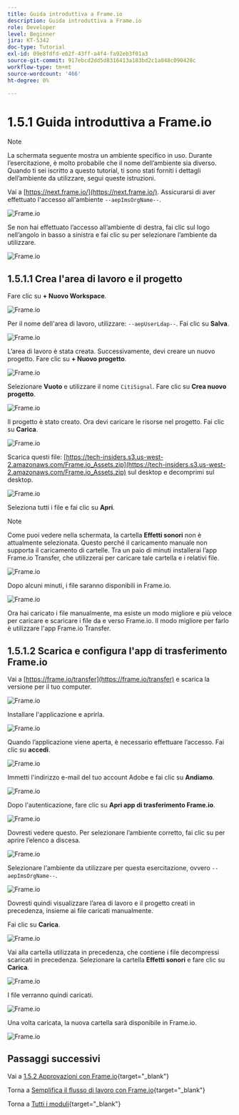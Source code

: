 ```yaml
---
title: Guida introduttiva a Frame.io
description: Guida introduttiva a Frame.io
role: Developer
level: Beginner
jira: KT-5342
doc-type: Tutorial
exl-id: 09e8fdfd-e02f-43ff-a4f4-fa92eb3f01a3
source-git-commit: 917ebcd2dd5d8316413a183bd2c1a048c090428c
workflow-type: tm+mt
source-wordcount: '466'
ht-degree: 0%

---
```


# 1.5.1 Guida introduttiva a Frame.io

>[!NOTE]
>
> La schermata seguente mostra un ambiente specifico in uso. Durante l’esercitazione, è molto probabile che il nome dell’ambiente sia diverso. Quando ti sei iscritto a questo tutorial, ti sono stati forniti i dettagli dell’ambiente da utilizzare, segui queste istruzioni.

Vai a [https://next.frame.io/](https://next.frame.io/). Assicurarsi di aver effettuato l&#39;accesso all&#39;ambiente `--aepImsOrgName--`.

![Frame.io](./images/frameio1.png)

Se non hai effettuato l’accesso all’ambiente di destra, fai clic sul logo nell’angolo in basso a sinistra e fai clic su per selezionare l’ambiente da utilizzare.

![Frame.io](./images/frameio2.png)

## 1.5.1.1 Crea l&#39;area di lavoro e il progetto

Fare clic su **+ Nuovo Workspace**.

![Frame.io](./images/frameio3.png)

Per il nome dell&#39;area di lavoro, utilizzare: `--aepUserLdap--`. Fai clic su **Salva**.

![Frame.io](./images/frameio4.png)

L’area di lavoro è stata creata. Successivamente, devi creare un nuovo progetto. Fare clic su **+ Nuovo progetto**.

![Frame.io](./images/frameio5.png)

Selezionare **Vuoto** e utilizzare il nome `CitiSignal`. Fare clic su **Crea nuovo progetto**.

![Frame.io](./images/frameio6.png)

Il progetto è stato creato. Ora devi caricare le risorse nel progetto. Fai clic su **Carica**.

![Frame.io](./images/frameio7.png)

Scarica questi file: [https://tech-insiders.s3.us-west-2.amazonaws.com/Frame.io_Assets.zip](https://tech-insiders.s3.us-west-2.amazonaws.com/Frame.io_Assets.zip) sul desktop e decomprimi sul desktop.

![Frame.io](./images/frameio8.png)

Seleziona tutti i file e fai clic su **Apri**.

>[!NOTE]
>
>Come puoi vedere nella schermata, la cartella **Effetti sonori** non è attualmente selezionata. Questo perché il caricamento manuale non supporta il caricamento di cartelle. Tra un paio di minuti installerai l’app Frame.io Transfer, che utilizzerai per caricare tale cartella e i relativi file.

![Frame.io](./images/frameio9.png)

Dopo alcuni minuti, i file saranno disponibili in Frame.io.

![Frame.io](./images/frameio10.png)

Ora hai caricato i file manualmente, ma esiste un modo migliore e più veloce per caricare e scaricare i file da e verso Frame.io. Il modo migliore per farlo è utilizzare l&#39;app Frame.io Transfer.

## 1.5.1.2 Scarica e configura l&#39;app di trasferimento Frame.io

Vai a [https://frame.io/transfer](https://frame.io/transfer) e scarica la versione per il tuo computer.

![Frame.io](./images/frameio11.png)

Installare l&#39;applicazione e aprirla.

![Frame.io](./images/frameio12.png)

Quando l’applicazione viene aperta, è necessario effettuare l’accesso. Fai clic su **accedi**.

![Frame.io](./images/frameio13.png)

Immetti l&#39;indirizzo e-mail del tuo account Adobe e fai clic su **Andiamo**.

![Frame.io](./images/frameio14.png)

Dopo l&#39;autenticazione, fare clic su **Apri app di trasferimento Frame.io**.

![Frame.io](./images/frameio15.png)

Dovresti vedere questo. Per selezionare l’ambiente corretto, fai clic su per aprire l’elenco a discesa.

![Frame.io](./images/frameio16.png)

Selezionare l&#39;ambiente da utilizzare per questa esercitazione, ovvero `--aepImsOrgName--`.

![Frame.io](./images/frameio17.png)

Dovresti quindi visualizzare l’area di lavoro e il progetto creati in precedenza, insieme ai file caricati manualmente.

Fai clic su **Carica**.

![Frame.io](./images/frameio18.png)

Vai alla cartella utilizzata in precedenza, che contiene i file decompressi scaricati in precedenza. Selezionare la cartella **Effetti sonori** e fare clic su **Carica**.

![Frame.io](./images/frameio19.png)

I file verranno quindi caricati.

![Frame.io](./images/frameio20.png)

Una volta caricata, la nuova cartella sarà disponibile in Frame.io.

![Frame.io](./images/frameio21.png)

## Passaggi successivi

Vai a [1.5.2 Approvazioni con Frame.io](./ex2.md){target="_blank"}

Torna a [Semplifica il flusso di lavoro con Frame.io](./frameio.md){target="_blank"}

Torna a [Tutti i moduli](./../../../overview.md){target="_blank"}
